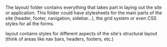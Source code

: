 The layout/ folder contains everything that takes part in laying out the site or application. This folder could have stylesheets for the main parts of the site (header, footer, navigation, sidebar…), the grid system or even CSS styles for all the forms.

layout contains styles for different aspects of the site's structural layout (think of areas like nav bars, headers, footers, etc.)